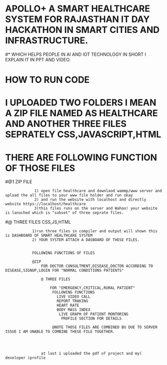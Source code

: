 # APOLLO+ A SMART HEALTHCARE SYSTEM FOR RAJASTHAN IT DAY HACKATHON IN SMART CITIES AND INFRASTRUCTURE.
#* WHICH HELPS PEOPLE IN AI AND IOT TECHNOLOGY IN SHORT I EXPLAIN IT IN PPT AND VIDEO.




# HOW TO RUN CODE 
# I UPLOADED TWO FOLDERS I MEAN A ZIP FILE NAMED AS HEALTHCARE AND ANOTHER THREE FILES SEPRATELY CSS,JAVASCRIPT,HTML 
# THERE ARE FOLLOWING FUNCTION OF THOSE FILES


#@1 ZIP FILE



                 1) open file healthcare and downlaod wammp/www server and upload the all files to your www file holder and run okay
                 2) and run the website with localhost and directly website https://localhost/healthcare
                 3)this files runs on the server and Wahoo! your website is lanuched which is "subset" of three seprate files.
                 
                 
                 
  #@ THREE FILES CSS,JS,HTML
  
  
  
                1)run three files in compiler and output will shown this is DASHBOARD OF SMART HEALTHCARE SYSTEM
                2) YOUR SYSTEM ATTACH A DASBOARD OF THESE FILES.
                
                
                FOLLOWING FUNCTIONS OF FILES 
                
                @ZIP
                    FOR DOCTOR CONSULTMENT,DISEASE,DOCTOR ACCORDING TO DISEASE,SIGNUP,LOGIN FOR "NORMAL CONDITIONS PATIENTS"
                    
                    @ THREE FILES
                    
                        FOR "EMERGENCY,CRITICAL,RURAL PATIENT" 
                         FOLLOWING FUNCTIONS
                           LIVE VIDEO CALL
                           REPORT TRAKING 
                           HEART RATE
                           BODY MASS INDEX
                            LIVE GRAPH OF PATIENT MONTORING
                             PROFILE SECTION FOR DETAILS 
                             
                         @NOTE THOSE FILES ARE COMBINED BU DUE TO SERVER ISSUE I AM UNABLE TO COMBINE THESE FILE TOGETHER.
                    
                    
                    
                    
                    at last i uploaded the pdf of project and my( developer )profile
                    
                    
                    
                    
